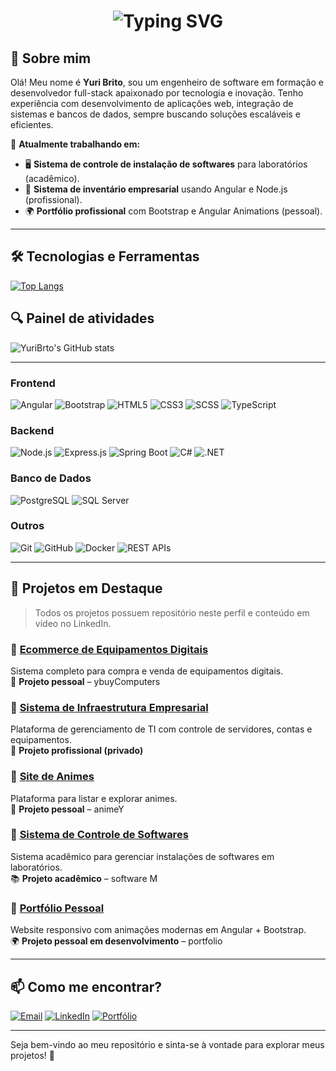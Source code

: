 
<h1 align="center">
  <img src="https://readme-typing-svg.herokuapp.com?font=Fira+Code&size=28&pause=1000&color=F7F7F7&center=true&vCenter=true&width=700&lines=Yuri+Brito+%7C+Desenvolvedor+Full-Stack" alt="Typing SVG" />
</h1>


## 👋 Sobre mim
Olá! Meu nome é **Yuri Brito**, sou um engenheiro de software em formação e desenvolvedor full-stack apaixonado por tecnologia e inovação. Tenho experiência com desenvolvimento de aplicações web, integração de sistemas e bancos de dados, sempre buscando soluções escaláveis e eficientes.

📍 **Atualmente trabalhando em:**
- 🖥️ **Sistema de controle de instalação de softwares** para laboratórios (acadêmico).
- 🏢 **Sistema de inventário empresarial** usando Angular e Node.js (profissional).
- 🌍 **Portfólio profissional** com Bootstrap e Angular Animations (pessoal).

---

## 🛠️ Tecnologias e Ferramentas

[![Top Langs](https://github-readme-stats.vercel.app/api/top-langs/?username=YuriBrto&layout=compact&theme=radical)](https://github.com/anuraghazra/github-readme-stats)

## 🔍 Painel de atividades

![YuriBrto's GitHub stats](https://github-readme-stats.vercel.app/api?username=YuriBrto&show_icons=true&theme=radical)

---

### **Frontend**
![Angular](https://img.shields.io/badge/Angular-DD0031?style=for-the-badge&logo=angular&logoColor=white)
![Bootstrap](https://img.shields.io/badge/Bootstrap-7952B3?style=for-the-badge&logo=bootstrap&logoColor=white)
![HTML5](https://img.shields.io/badge/HTML5-E34F26?style=for-the-badge&logo=html5&logoColor=white)
![CSS3](https://img.shields.io/badge/CSS3-1572B6?style=for-the-badge&logo=css3&logoColor=white)
![SCSS](https://img.shields.io/badge/SCSS-CC6699?style=for-the-badge&logo=sass&logoColor=white)
![TypeScript](https://img.shields.io/badge/TypeScript-3178C6?style=for-the-badge&logo=typescript&logoColor=white)

### **Backend**
![Node.js](https://img.shields.io/badge/Node.js-339933?style=for-the-badge&logo=nodedotjs&logoColor=white)
![Express.js](https://img.shields.io/badge/Express.js-000000?style=for-the-badge&logo=express&logoColor=white)
![Spring Boot](https://img.shields.io/badge/Spring%20Boot-6DB33F?style=for-the-badge&logo=springboot&logoColor=white)
![C#](https://img.shields.io/badge/C%23-239120?style=for-the-badge&logo=csharp&logoColor=white)
![.NET](https://img.shields.io/badge/.NET-512BD4?style=for-the-badge&logo=dotnet&logoColor=white)

### **Banco de Dados**
![PostgreSQL](https://img.shields.io/badge/PostgreSQL-336791?style=for-the-badge&logo=postgresql&logoColor=white)
![SQL Server](https://img.shields.io/badge/SQL%20Server-CC2927?style=for-the-badge&logo=microsoftsqlserver&logoColor=white)

### **Outros**
![Git](https://img.shields.io/badge/Git-F05032?style=for-the-badge&logo=git&logoColor=white)
![GitHub](https://img.shields.io/badge/GitHub-181717?style=for-the-badge&logo=github&logoColor=white)
![Docker](https://img.shields.io/badge/Docker-2496ED?style=for-the-badge&logo=docker&logoColor=white)
![REST APIs](https://img.shields.io/badge/REST%20APIs-000000?style=for-the-badge&logo=apachenetbeanside&logoColor=white)

---

## 📂 Projetos em Destaque

> Todos os projetos possuem repositório neste perfil e conteúdo em vídeo no LinkedIn.

### 📌 [Ecommerce de Equipamentos Digitais](#)
Sistema completo para compra e venda de equipamentos digitais.  
🧪 **Projeto pessoal** – ybuyComputers

### 📌 [Sistema de Infraestrutura Empresarial](#)
Plataforma de gerenciamento de TI com controle de servidores, contas e equipamentos.  
🏢 **Projeto profissional (privado)**

### 📌 [Site de Animes](#)
Plataforma para listar e explorar animes.  
🎯 **Projeto pessoal** – animeY

### 📌 [Sistema de Controle de Softwares](#)
Sistema acadêmico para gerenciar instalações de softwares em laboratórios.  
📚 **Projeto acadêmico** – software M

### 📌 [Portfólio Pessoal](#)
Website responsivo com animações modernas em Angular + Bootstrap.  
🌍 **Projeto pessoal em desenvolvimento** – portfolio

---

## 📫 Como me encontrar?

[![Email](https://img.shields.io/badge/Email-D14836?style=for-the-badge&logo=gmail&logoColor=white)](mailto:yurisouzza48@gmail.com)
[![LinkedIn](https://img.shields.io/badge/LinkedIn-0A66C2?style=for-the-badge&logo=linkedin&logoColor=white)](https://www.linkedin.com/in/yuri-b-4a1895219/)
[![Portfólio](https://img.shields.io/badge/Portfólio-000000?style=for-the-badge&logo=About.me&logoColor=white)](https://portfolio-front-end-nine-rose.vercel.app/)

---

Seja bem-vindo ao meu repositório e sinta-se à vontade para explorar meus projetos! 🚀
